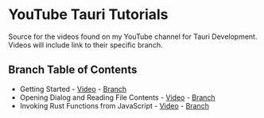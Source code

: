 # YouTube Tauri Tutorials

Source for the videos found on my YouTube channel for Tauri Development. Videos will include link to their specific branch. 

## Branch Table of Contents

- Getting Started - [Video](https://youtu.be/y19gU_5fbtU) - [Branch](https://github.com/cameronadams777/youtube-tauri-tutorials)
- Opening Dialog and Reading File Contents - [Video](https://youtu.be/87SbZs-phmA) - [Branch](https://github.com/cameronadams777/youtube-tauri-tutorials/tree/f/open-dialog)
- Invoking Rust Functions from JavaScript - [Video](https://youtu.be/EHWbecNNCfg) - [Branch](https://github.com/cameronadams777/youtube-tauri-tutorials)